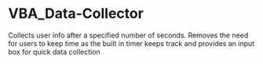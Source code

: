 VBA_Data-Collector
==================

Collects user info after a specified number of seconds. Removes the need for users to keep time as the built in timer keeps track and provides an input box for quick data collection
